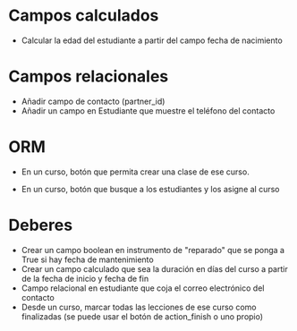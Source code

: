 # Campos calculados

* Calcular la edad del estudiante a partir del campo fecha de nacimiento

# Campos relacionales

* Añadir campo de contacto (partner_id)
* Añadir un campo en Estudiante que muestre el teléfono del contacto

# ORM

* En un curso, botón que permita crear una clase de ese curso.

* En un curso, botón que busque a los estudiantes y los asigne al curso

# Deberes
* Crear un campo boolean en instrumento de "reparado" que se ponga a True si hay fecha de mantenimiento
* Crear un campo calculado que sea la duración en días del curso a partir de la fecha de inicio y fecha de fin
* Campo relacional en estudiante que coja el correo electrónico del contacto
* Desde un curso, marcar todas las lecciones de ese curso como finalizadas (se puede usar el botón de action_finish o uno propio)

